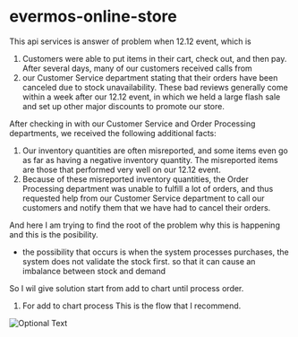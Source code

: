 # evermos-online-store

This api services is answer of problem when 12.12 event, which is
1. Customers were able to put items in their cart, check out, and then pay. After several days, many of our customers received calls from
2. our Customer Service department stating that their orders have been canceled due to stock unavailability.
These bad reviews generally come within a week after our 12.12 event, in which we held a large flash sale and set up other major
discounts to promote our store.

After checking in with our Customer Service and Order Processing departments, we received the following additional facts:
1. Our inventory quantities are often misreported, and some items even go as far as having a negative inventory quantity.
The misreported items are those that performed very well on our 12.12 event.
2. Because of these misreported inventory quantities, the Order Processing department was unable to fulfill a lot of orders, and thus
requested help from our Customer Service department to call our customers and notify them that we have had to cancel their orders.

And here I am trying to find the root of the problem why this is happening and this is the posibility.
- the possibility that occurs is when the system processes purchases, the system does not validate the stock first. so that it can cause an imbalance between stock and demand

So I wil give solution start from add to chart until process order.

1. For add to chart process This is the flow that I recommend.

![Optional Text](../master/document/add_to_chart.jpg)